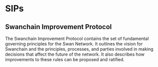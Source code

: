 # SIPs
## Swanchain Improvement Protocol

The Swanchain Improvement Protocol contains the set of fundamental governing principles for the Swan Network. It outlines the vision for Swanchain and the principles, processes, and parties involved in making decisions that affect the future of the network. It also describes how improvements to these rules can be proposed and ratified.

